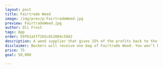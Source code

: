 ```yaml
---
layout: post
title: Fairtrade Weed
image: /img/prev/p-FairtradeWeed.jpg
preview: FairtradeWeed.jpg
author: Oli Frost
tags: App
order: 59f61a5ff2b5c012004c59d2
description: A weed supplier that gives 15% of the profits back to the original grower
disclaimer: Backers will receive one bag of Fairtrade Weed. You won’t be charged unless the goal is reached. For novelty use only.
price: 75
goal: 50,000

---
```

